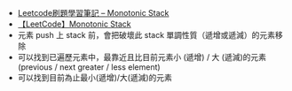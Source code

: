 - [Leetcode刷題學習筆記 – Monotonic Stack](https://hackmd.io/@meyr543/rkjS-x6wY)
- [【LeetCode】Monotonic Stack](https://ithelp.ithome.com.tw/articles/10263564?sc=iThelpR)
- 元素 push 上 stack 前，會把破壞此 stack 單調性質（遞增或遞減）的元素移除
- 可以找到已遍歷元素中，最靠近且比目前元素小 (遞增) / 大 (遞減)的元素 (previous / next  greater / less element)
- 可以找到目前為止最小(遞增)/大(遞減)的元素
